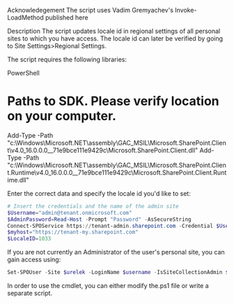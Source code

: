 Acknowledegement
The script uses Vadim Gremyachev's Invoke-LoadMethod published here

 

 

Description
The script updates locale id in regional settings of all personal sites to which you have access. The locale id can later be verified by going to Site Settings>Regional Settings.

 

The script requires the following libraries:

 

PowerShell
  # Paths to SDK. Please verify location on your computer. 
Add-Type -Path "c:\Windows\Microsoft.NET\assembly\GAC_MSIL\Microsoft.SharePoint.Client\v4.0_16.0.0.0__71e9bce111e9429c\Microsoft.SharePoint.Client.dll" 
Add-Type -Path "c:\Windows\Microsoft.NET\assembly\GAC_MSIL\Microsoft.SharePoint.Client.Runtime\v4.0_16.0.0.0__71e9bce111e9429c\Microsoft.SharePoint.Client.Runtime.dll" 
 
 

 

 

Enter the correct data and specify the locale id you'd like to set:

 

```PowerShell
# Insert the credentials and the name of the admin site 
$Username="admin@tenant.onmicrosoft.com" 
$AdminPassword=Read-Host -Prompt "Password" -AsSecureString 
Connect-SPOService https://tenant-admin.sharepoint.com -Credential $Username 
$myhost="https://tenant-my.sharepoint.com" 
$LocaleID=1033
``` 
 

 

 

If you are not currently an Administrator of the user's personal site, you can gain access using:

 

```PowerShell
Set-SPOUser -Site $urelek -LoginName $username -IsSiteCollectionAdmin $true
``` 
 

In order to use the cmdlet, you can either modify the.ps1 file or write a separate script.
